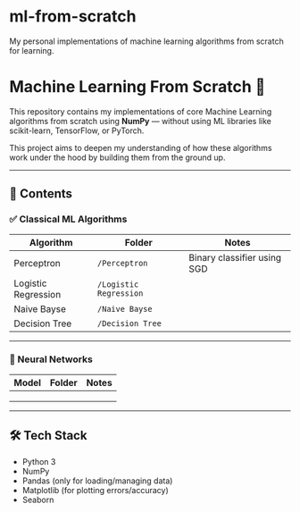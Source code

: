 # ml-from-scratch
My personal implementations of machine learning algorithms from scratch for learning.

# Machine Learning From Scratch 🚀

This repository contains my implementations of core Machine Learning algorithms from scratch using **NumPy** — without using ML libraries like scikit-learn, TensorFlow, or PyTorch.

This project aims to deepen my understanding of how these algorithms work under the hood by building them from the ground up.

---

## 📂 Contents

### ✅ Classical ML Algorithms

| Algorithm              | Folder                  | Notes                            |
|------------------------|-------------------------|----------------------------------|
| Perceptron             | `/Perceptron`           | Binary classifier using SGD      |
| Logistic Regression    | `/Logistic Regression`  |                                  |
| Naive Bayse            | `/Naive Bayse`          |                                  |
| Decision Tree          |`/Decision Tree`         |                                  |

---

### 🧠 Neural Networks

| Model                  | Folder                  | Notes                            |
|------------------------|-------------------------|----------------------------------|
|                        |                         |                                  |
|                        |                         |                                  |
|                        |                         |                                  |

---

## 🛠️ Tech Stack

- Python 3
- NumPy
- Pandas (only for loading/managing data)
- Matplotlib (for plotting errors/accuracy)
- Seaborn



